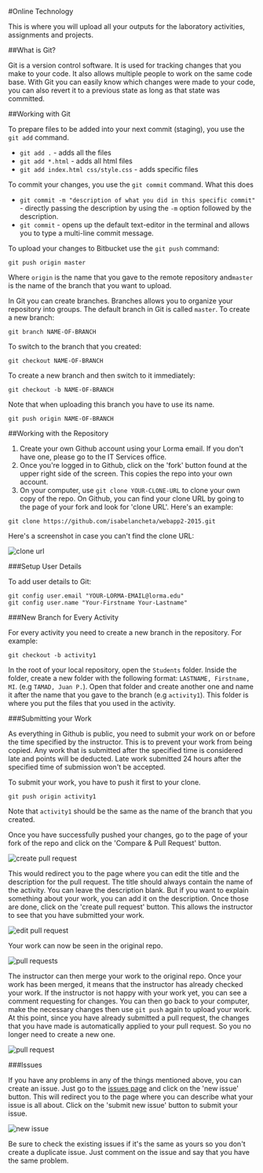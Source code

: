 #Online Technology

This is where you will upload all your outputs for the laboratory activities, assignments and projects.

##What is Git?

Git is a version control software. It is used for tracking changes that you make to your code. It also allows multiple people to work on the same code base. With Git you can easily know which changes were made to your code, you can also revert it to a previous state as long as that state was committed.

##Working with Git

To prepare files to be added into your next commit (staging), you use the `git add` command. 

- `git add .` - adds all the files
- `git add *.html` - adds all html files
- `git add index.html css/style.css` - adds specific files

To commit your changes, you use the `git commit` command. What this does

- `git commit -m "description of what you did in this specific commit"` - directly passing the description by using the `-m` option followed by the description.
- `git commit` - opens up the default text-editor in the terminal and allows you to type a multi-line commit message. 

To upload your changes to Bitbucket use the `git push` command:

```
git push origin master
```

Where `origin` is the name that you gave to the remote repository and`master` is the name of the branch that you want to upload. 

In Git you can create branches. Branches allows you to organize your repository into groups. The default branch in Git is called `master`. To create a new branch:

```
git branch NAME-OF-BRANCH
```

To switch to the branch that you created:

```
git checkout NAME-OF-BRANCH
```

To create a new branch and then switch to it immediately:

```
git checkout -b NAME-OF-BRANCH
```

Note that when uploading this branch you have to use its name.

```
git push origin NAME-OF-BRANCH
```


##Working with the Repository

1. Create your own Github account using your Lorma email. If you don't have one, please go to the IT Services office. 
2. Once you're logged in to Github, click on the 'fork' button found at the upper right side of the screen. This copies the repo into your own account.
3. On your computer, use `git clone YOUR-CLONE-URL` to clone your own copy of the repo. On Github, you can find your clone URL by going to the page of your fork and look for 'clone URL'. Here's an example:

```
git clone https://github.com/isabelancheta/webapp2-2015.git
```

Here's a screenshot in case you can't find the clone URL:

![clone url](img/clone-url.png)

###Setup User Details

To add user details to Git:

```
git config user.email "YOUR-LORMA-EMAIL@lorma.edu"
git config user.name "Your-Firstname Your-Lastname"
```

###New Branch for Every Activity

For every activity you need to create a new branch in the repository. For example: 

```
git checkout -b activity1
```

In the root of your local repository, open the `Students` folder. Inside the folder, create a new folder with the following format: `LASTNAME, Firstname, MI`. (e.g `TAMAD, Juan P.`). Open that folder and create another one and name it after the name that you gave to the branch (e.g `activity1`). This folder is where you put the files that you used in the activity.

###Submitting your Work

As everything in Github is public, you need to submit your work on or before the time specified by the instructor. This is to prevent your work from being copied. Any work that is submitted after the specified time is considered late and points will be deducted. Late work submitted 24 hours after the specified time of submission won't be accepted.

To submit your work, you have to push it first to your clone.

```
git push origin activity1
```

Note that `activity1` should be the same as the name of the branch that you created.

Once you have successfully pushed your changes, go to the page of your fork of the repo and click on the 'Compare & Pull Request' button.

![create pull request](img/create-pullrequest.png)

This would redirect you to the page where you can edit the title and the description for the pull request. The title should always contain the name of the activity. You can leave the description blank. But if you want to explain something about your work, you can add it on the description. Once those are done, click on the 'create pull request' button. This allows the instructor to see that you have submitted your work.

![edit pull request](img/open-pullrequest.png)

Your work can now be seen in the original repo.

![pull requests](img/pull-requests.png)

The instructor can then merge your work to the original repo. Once your work has been merged, it means that the instructor has already checked your work. If the instructor is not happy with your work yet, you can see a comment requesting for changes. You can then go back to your computer, make the necessary changes then use `git push` again to upload your work. At this point, since you have already submitted a pull request, the changes that you have made is automatically applied to your pull request. So you no longer need to create a new one.

![pull request](img/pull-request.png)


###Issues

If you have any problems in any of the things mentioned above, you can create an issue. Just go to the [issues page](https://github.com/lormacolleges/onlinetech-2015) and click on the 'new issue' button. This will redirect you to the page where you can describe what your issue is all about. Click on the 'submit new issue' button to submit your issue.

![new issue](img/new-issue.png)

Be sure to check the existing issues if it's the same as yours so you don't create a duplicate issue. Just comment on the issue and say that you have the same problem.










